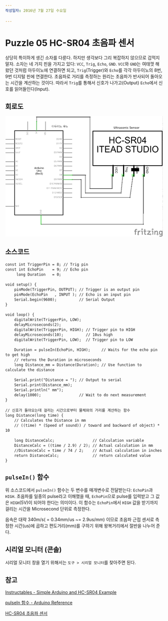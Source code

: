 ```yaml
---
작성일자: 2016년 7월 27일 수요일

---
```


# Puzzle 05 HC-SR04 초음파 센서

상당히 특이하게 생긴 소자를 다룬다. 하지만 생각보다 그리 복잡하지 않으므로 겁먹지 말자. 소자는 네 가지 핀을 가지고 있다: `VCC`, `Trig`, `Echo`, `GND`. `VCC`와 `GND`는 여태껏 해왔던 것처럼 아두이노에 연결하면 되고, `Trig`(Trigger)와 `Echo`를 각각 아두이노의 8번, 9번 디지털 핀에 연결한다. 초음파로 거리를 측정하는 원리는 초음파가 반사되어 돌아오는 시간을 계산하는 것이다. 따라서 `Trig`를 통해서 신호가 나가고(Output) `Echo`에서 신호를 읽어들인다(Input).

## 회로도 
![초음파 센서 회로도](./images/05_Ultrasonic_Sensor_schem.ps.png)

## 소스코드

```
const int TriggerPin = 8; // Trig pin 
const int EchoPin    = 9; // Echo pin
     long Duration   = 0;

void setup() {
    pinMode(TriggerPin, OUTPUT); // Trigger is an output pin
    pinMode(EchoPin   , INPUT ); // Echo is an input pin
    Serial.begin(9600);          // Serial Output
}

void loop() { 
    digitalWrite(TriggerPin, LOW); 
    delayMicroseconds(2); 
    digitalWrite(TriggerPin, HIGH); // Trigger pin to HIGH
    delayMicroseconds(10);          // 10us high
    digitalWrite(TriggerPin, LOW);  // Trigger pin to LOW
 
    Duration = pulseIn(EchoPin, HIGH);     // Waits for the echo pin to get high
    // returns the Duration in microseconds
    long Distance_mm = Distance(Duration); // Use function to calculate the distance

    Serial.print("Distance = "); // Output to serial
    Serial.print(Distance_mm); 
    Serial.println(" mm"); 
    delay(1000);                 // Wait to do next measurement
}

// 신호가 돌아오는데 걸리는 시간으로부터 물체와의 거리를 계산하는 함수
long Distance(long time) {
    // Calculates the Distance in mm
    // ((time) * (Speed of sound)) / toward and backward of object) * 10
    
    long DistanceCalc;                 // Calculation variable
    DistanceCalc = ((time / 2.9) / 2); // Actual calculation in mm
    //DistanceCalc = time / 74 / 2;    // Actual calculation in inches
    return DistanceCalc;               // return calculated value 
}
```

## `pulseIn()` 함수
위 소스코드에서 `pulseIn()` 함수는 두 변수를 매개변수로 전달받는다: `EchoPin`과 `HIGH`. 초음파를 일종의 pulse라고 이해했을 때, `EchoPin`으로 pulse를 입력받고 그 값은 `HIGH`(5V)이 되어야 한다는 의미이다. 이 함수는 `EchoPin`에서 `HIGH` 값을 받기까지 걸리는 시간을 Microsecond 단위로 측정한다.

음속은 대략 340m/s( = 0.34mm/us ~= 2.9us/mm) 이므로 초음파 근접 센서로 측정한 시간(us)에 곱하고 편도거리(mm)를 구하기 위해 왕복거리에서 절반을 나누어 준다.

## 시리얼 모니터 (콘솔)

시리얼 모니터 창을 열기 위해서는 `도구 > 시리얼 모니터`를 찾아주면 된다.

## 참고
[Instructables - Simple Arduino and HC-SR04 Example](http://www.instructables.com/id/Simple-Arduino-and-HC-SR04-Example/)

[pulseIn 함수 - Arduino Reference](https://www.arduino.cc/en/Reference/PulseIn)

[HC-SR04 초음파 센서](http://blog.0xff.co.kr/21)